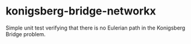 # konigsberg-bridge-networkx
Simple unit test verifying that there is no Eulerian path in the Konigsberg Bridge problem.
